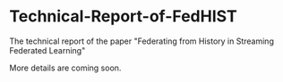 # Technical-Report-of-FedHIST
The technical report of the paper "Federating from History in Streaming Federated Learning"

More details are coming soon. 
